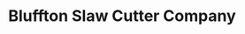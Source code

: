 ---
title: "Bluffton Slaw Cutter Company"
url: /bluffton/bluffton-slaw-cutter-company/
shop: houseware
---